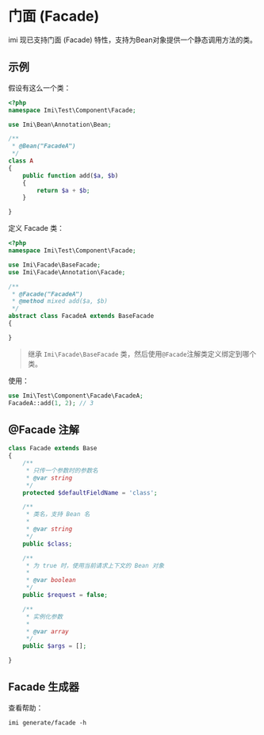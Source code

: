 # 门面 (Facade)

imi 现已支持门面 (Facade) 特性，支持为Bean对象提供一个静态调用方法的类。

## 示例

假设有这么一个类：

```php
<?php
namespace Imi\Test\Component\Facade;

use Imi\Bean\Annotation\Bean;

/**
 * @Bean("FacadeA")
 */
class A
{
    public function add($a, $b)
    {
        return $a + $b;
    }

}
```

定义 Facade 类：

```php
<?php
namespace Imi\Test\Component\Facade;

use Imi\Facade\BaseFacade;
use Imi\Facade\Annotation\Facade;

/**
 * @Facade("FacadeA")
 * @method mixed add($a, $b)
 */
abstract class FacadeA extends BaseFacade
{

}
```

> 继承 `Imi\Facade\BaseFacade` 类，然后使用`@Facade`注解类定义绑定到哪个类。

使用：

```php
use Imi\Test\Component\Facade\FacadeA;
FacadeA::add(1, 2); // 3
```

## @Facade 注解

```php
class Facade extends Base
{
    /**
     * 只传一个参数时的参数名
     * @var string
     */
    protected $defaultFieldName = 'class';

    /**
     * 类名，支持 Bean 名
     *
     * @var string
     */
    public $class;

    /**
     * 为 true 时，使用当前请求上下文的 Bean 对象
     *
     * @var boolean
     */
    public $request = false;

    /**
     * 实例化参数
     *
     * @var array
     */
    public $args = [];

}
```

## Facade 生成器

查看帮助：

`imi generate/facade -h`
